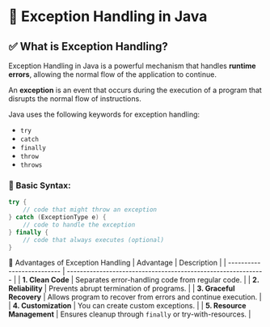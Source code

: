 # 🌟 Exception Handling in Java

## ✅ What is Exception Handling?

Exception Handling in Java is a powerful mechanism that handles **runtime errors**, allowing the normal flow of the application to continue.

An **exception** is an event that occurs during the execution of a program that disrupts the normal flow of instructions.

Java uses the following keywords for exception handling:
- `try`
- `catch`
- `finally`
- `throw`
- `throws`

### 🔹 Basic Syntax:

```java
try {
    // code that might throw an exception
} catch (ExceptionType e) {
    // code to handle the exception
} finally {
    // code that always executes (optional)
}
```

🎯 Advantages of Exception Handling
| Advantage                  | Description                                                   |
| -------------------------- | ------------------------------------------------------------- |
| **1. Clean Code**          | Separates error-handling code from regular code.              |
| **2. Reliability**         | Prevents abrupt termination of programs.                      |
| **3. Graceful Recovery**   | Allows program to recover from errors and continue execution. |
| **4. Customization**       | You can create custom exceptions.                             |
| **5. Resource Management** | Ensures cleanup through `finally` or try-with-resources.      |
